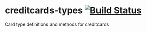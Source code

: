 # creditcards-types [![Build Status](https://travis-ci.org/bendrucker/creditcards-types.svg?branch=master)](https://travis-ci.org/bendrucker/creditcards-types)
Card type definitions and methods for creditcards

